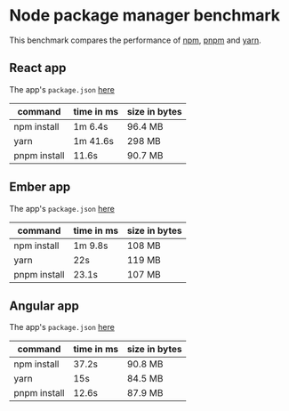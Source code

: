 # Node package manager benchmark

This benchmark compares the performance of [npm](https://github.com/npm/npm), [pnpm](https://github.com/rstacruz/pnpm) and [yarn](https://github.com/yarnpkg/yarn).

## React app

The app's `package.json` [here](./fixtures/react-app/package.json)

| command | time in ms | size in bytes |
| --- | --- | --- |
| npm install | 1m 6.4s | 96.4 MB |
| yarn | 1m 41.6s | 298 MB |
| pnpm install | 11.6s | 90.7 MB |

## Ember app

The app's `package.json` [here](./fixtures/ember-quickstart/package.json)

| command | time in ms | size in bytes |
| --- | --- | --- |
| npm install | 1m 9.8s | 108 MB |
| yarn | 22s | 119 MB |
| pnpm install | 23.1s | 107 MB |

## Angular app

The app's `package.json` [here](./fixtures/angular-quickstart/package.json)

| command | time in ms | size in bytes |
| --- | --- | --- |
| npm install | 37.2s | 90.8 MB |
| yarn | 15s | 84.5 MB |
| pnpm install | 12.6s | 87.9 MB |